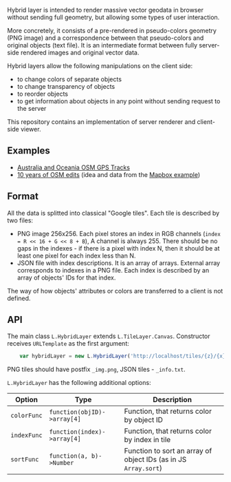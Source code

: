 Hybrid layer is intended to render massive vector geodata in browser without sending full geometry, but allowing some types of user interaction.

More concretely, it consists of a pre-rendered in pseudo-colors geometry (PNG image) and a correspondence between that pseudo-colors and original objects (text file). It is an intermediate format between fully server-side rendered images and original vector data.

Hybrid layers allow the following manipulations on the client side:
  * to change colors of separate objects
  * to change transparency of objects
  * to reorder objects
  * to get information about objects in any point without sending request to the server

This repository contains an implementation of server renderer and client-side viewer.

## Examples
  * [Australia and Oceania OSM GPS Tracks](https://aparshin.github.io/hybrid-layer/example)
  * [10 years of OSM edits](https://aparshin.github.io/hybrid-layer/example/osm_history) (idea and data from the [Mapbox example](https://www.mapbox.com/ten-years-openstreetmap))

## Format

All the data is splitted into classical "Google tiles". Each tile is described by two files:
  * PNG image 256x256. Each pixel stores an index in RGB channels (`index = R << 16 + G << 8 + B`), A channel is always 255. There should be no gaps in the indexes - if there is a pixel with index N, then it should be at least one pixel for each index less than N.
  * JSON file with index descriptions. It is an array of arrays. External array corresponds to indexes in a PNG file. Each index is described by an array of objects' IDs for that index.

The way of how objects' attributes or colors are transferred to a client is not defined.

## API

The main class `L.HybridLayer` extends `L.TileLayer.Canvas`. Constructor receives `URLTemplate` as the first argument:

```javascript
    var hybridLayer = new L.HybridLayer('http://localhost/tiles/{z}/{x}/{y}');
```

PNG tiles should have postfix `_img.png`, JSON tiles - `_info.txt`.

`L.HybridLayer` has the following additional options:

|Option|Type|Description|
|------|----|-----------|
|`colorFunc`|`function(objID)->array[4]`|Function, that returns color by object ID|
|`indexFunc`|`function(index)->array[4]`|Function, that returns color by index in tile|
|`sortFunc`|`function(a, b)->Number`|Function to sort an array of object IDs (as in JS `Array.sort`)|
